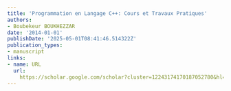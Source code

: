 ```yaml
---
title: 'Programmation en Langage C++: Cours et Travaux Pratiques'
authors:
- Boubekeur BOUKHEZZAR
date: '2014-01-01'
publishDate: '2025-05-01T08:41:46.514322Z'
publication_types:
- manuscript
links:
- name: URL
  url: 
    https://scholar.google.com/scholar?cluster=12243174170187052780&hl=en&oi=scholarr
---
```

